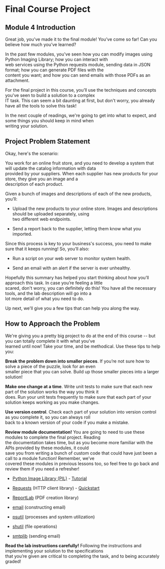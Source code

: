 # Final Course Project

## Module 4 Introduction

Great job, you've made it to the final module! You’ve come so far! Can you believe how much you’ve learned?

In the past few modules, you've seen how you can modify images using Python Imaging Library; how you can interact with\
web services using the Python requests module, sending data in JSON format; how you can generate PDF files with the\
content you want; and how you can send emails with those PDFs as an attachment. 

For the final project in this course, you’ll use the techniques and concepts you've seen to build a solution to a complex\
IT task. This can seem a bit daunting at first, but don't worry, you already have all the tools to solve this task!

In the next couple of readings, we're going to get into what to expect, and some things you should keep in mind when\
writing your solution.

## Project Problem Statement

Okay, here's the scenario:

You work for an online fruit store, and you need to develop a system that will update the catalog information with data\
provided by your suppliers. When each supplier has new products for your store, they give you an image and a\
description of each product.

Given a bunch of images and descriptions of each of the new products, you’ll:

- Upload the new products to your online store. Images and descriptions should be uploaded separately, using\
two different web endpoints.

- Send a report back to the supplier, letting them know what you imported.

Since this process is key to your business's success, you need to make sure that it keeps running! So, you’ll also:

- Run a script on your web server to monitor system health.

- Send an email with an alert if the server is ever unhealthy.

Hopefully this summary has helped you start thinking about how you’ll approach this task. In case you’re feeling a little\
scared, don't worry, you can definitely do this! You have all the necessary tools, and the lab description will go into a\
lot more detail of what you need to do.

Up next, we'll give you a few tips that can help you along the way.

## How to Approach the Problem

We're giving you a pretty big project to do at the end of this course -- but you can totally complete it with what you've\
learned until now! Take your time, and be methodical. Use these tips to help you:

**Break the problem down into smaller pieces**. If you’re not sure how to solve a piece of the puzzle, look for an even\
smaller piece that you can solve. Build up those smaller pieces into a larger solution!

**Make one change at a time**. Write unit tests to make sure that each new part of the solution works the way you think it\
does. Run your unit tests frequently to make sure that each part of your solution keeps working as you make changes.

**Use version control**. Check each part of your solution into version control as you complete it, so you can always roll\
back to a known version of your code if you make a mistake.

**Review module documentation!** You are going to need to use these modules to complete the final project. Reading\
the documentation takes time, but as you become more familiar with the APIs provided by these modules, it could\
save you from writing a bunch of custom code that could have just been a call to a module function! Remember, we’ve\
covered these modules in previous lessons too, so feel free to go back and review them if you need a refresher!

- [Python Image Library (PIL)](https://pillow.readthedocs.io/) - [Tutorial](https://pillow.readthedocs.io/en/stable/handbook/tutorial.html)

- [Requests](https://requests.readthedocs.io/) (HTTP client library) - [Quickstart](https://requests.readthedocs.io/en/master/user/quickstart/)

- [ReportLab](https://www.reportlab.com/docs/reportlab-userguide.pdf) (PDF creation library)

- [email](https://docs.python.org/3/library/email.examples.html) (constructing email)

- [psutil](https://psutil.readthedocs.io/) (processes and system utilization)

- [shutil](https://docs.python.org/3/library/shutil.html) (file operations)

- [smtplib](https://docs.python.org/3/library/smtplib.html) (sending email)

**Read the lab instructions carefully!** Following the instructions and implementing your solution to the specifications\
that you’re given are critical to completing the task, and to being accurately graded!
